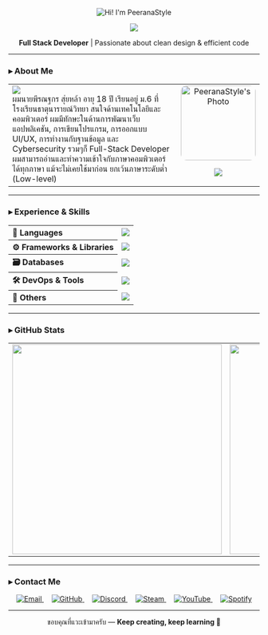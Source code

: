 <!-- Profile README for PeeranaStyle -->

<p align="center">
  <img src="name.gif" alt="Hi! I'm PeeranaStyle" />
</p>

<p align="center">
  <img src="https://img.shields.io/badge/-No%20Coding%2C%20Nah%20Just%20kidding.-grey?style=for-the-badge&logo=github" />
</p>

<p align="center">
  <strong>Full Stack Developer</strong> | Passionate about clean design & efficient code
</p>

---

### ▸ About Me

<table width="100%">
  <tr>
    <td align="left" width="70%">
      <img src="https://readme-typing-svg.herokuapp.com?font=Fira+Code&size=23&duration=2500&pause=800&color=F7F7F7&background=00000000&center=true&vCenter=true&width=450&lines=Hi!%20I'm%20Peeranathakron%20Suilar." />
    <br align="left">
      ผมนายพีรณฐกร สุ่ยหล้า อายุ 18 ปี เรียนอยู่ ม.6 ที่โรงเรียนธาตุนารายณ์วิทยา สนใจด้านเทคโนโลยีและคอมพิวเตอร์ ผมมีทักษะในด้านการพัฒนาเว็บแอปพลิเคชัน, การเขียนโปรแกรม, การออกแบบ UI/UX, การทำงานกับฐานข้อมูล และ Cybersecurity รวมๆก็ Full-Stack Developer ผมสามารถอ่านและทำความเข้าใจกับภาษาคอมพิวเตอร์ได้ทุกภาษา แม้จะไม่เคยใช้มาก่อน ยกเว้นภาษาระดับต่ำ (Low-level) 
    </td>
    <td align="center" width="30%">
      <img src="mypic.png" alt="PeeranaStyle's Photo" width="150" style="border-radius: 12px;" />
      <p align="center">
        <a href="https://tipme.in.th/peerana-style" target="_blank">
          <img src="https://img.shields.io/badge/Buy%20Me%20A%20Coffee-FF813F?style=for-the-badge&logo=buy-me-a-coffee&logoColor=white" />
        </a>
      </p>
    </td>
  </tr>
</table>

---

### ▸ Experience & Skills

<table align="center">
  <tr>
    <th align="left">🧠 Languages</th>
    <td><img src="https://skillicons.dev/icons?i=js,ts,py,php,cpp,cs,swift,lua,html,css&perline=10" /></td>
  </tr>
  <tr>
    <th align="left">⚙️ Frameworks & Libraries</th>
    <td><img src="https://skillicons.dev/icons?i=react,nodejs,flask,bootstrap,tailwind&perline=10" /></td>
  </tr>
  <tr>
    <th align="left">🗃️ Databases</th>
    <td><img src="https://skillicons.dev/icons?i=firebase,mongodb,mysql,postgres&perline=10" /></td>
  </tr>
  <tr>
    <th align="left">🛠️ DevOps & Tools</th>
    <td><img src="https://skillicons.dev/icons?i=git,github,vscode,apache&perline=10" /></td>
  </tr>
  <tr>
    <th align="left">🧪 Others</th>
    <td><img src="https://skillicons.dev/icons?i=tensorflow,opencv&perline=10" /></td>
  </tr>
</table>

---

### ▸ GitHub Stats

<div align="center">
  <table>
    <tr>
      <td>
        <img src="https://github-readme-stats.vercel.app/api?username=PeeranaStyle&show_icons=true&hide_border=true&theme=github_dark" width="420" />
      </td>
      <td>
        <img src="https://github-readme-streak-stats.herokuapp.com?user=PeeranaStyle&hide_border=true&theme=github-dark" width="420" />
      </td>
    </tr>
  </table>
</div>

---

### ▸ Contact Me

<p align="center">
  <a href="mailto:peerana@example.com" target="_blank">
    <img alt="Email" src="https://img.shields.io/badge/Email-D14836?style=for-the-badge&logo=gmail&logoColor=white" />
  </a>
  &nbsp;&nbsp;&nbsp;
  <a href="https://github.com/PeeranaStyle" target="_blank">
    <img alt="GitHub" src="https://img.shields.io/badge/GitHub-181717?style=for-the-badge&logo=github&logoColor=white" />
  </a>
  &nbsp;&nbsp;&nbsp;
  <a href="https://discordapp.com/users/773876782533181461" target="_blank">
    <img alt="Discord" src="https://img.shields.io/badge/Discord-5865F2?style=for-the-badge&logo=discord&logoColor=white" />
  </a>
  &nbsp;&nbsp;&nbsp;
  <a href="https://steamcommunity.com/id/Chubby-Cat/" target="_blank">
    <img alt="Steam" src="https://img.shields.io/badge/Steam-000000?style=for-the-badge&logo=steam&logoColor=white" />
  </a>
  &nbsp;&nbsp;&nbsp;
  <a href="https://www.youtube.com/channel/UCZ3LicAJdCCPuAkgtv0ewDw" target="_blank">
    <img alt="YouTube" src="https://img.shields.io/badge/YouTube-FF0000?style=for-the-badge&logo=youtube&logoColor=white" />
  </a>
  &nbsp;&nbsp;&nbsp;
  <a href="https://open.spotify.com/user/316tnkn2vshlnz4xrc2qzmcgfdei" target="_blank">
    <img alt="Spotify" src="https://img.shields.io/badge/Spotify-1DB954?style=for-the-badge&logo=spotify&logoColor=white" />
  </a>
</p>


---

<p align="center">
  ขอบคุณที่แวะเข้ามาครับ — <b>Keep creating, keep learning 🚀</b>
</p>
